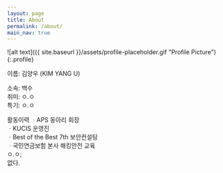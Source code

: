 ```yaml
---
layout: page
title: About
permalink: /about/
main_nav: true
---
```


![alt text]({{ site.baseurl }}/assets/profile-placeholder.gif "Profile Picture"){:.profile}

이름: 김양우 (KIM YANG U)
<p>소속: 백수<br>
취미: ㅇ.ㅇ<br>
특기: ㅇ.ㅇ

<p>활동이력
ㆍAPS 동아리 회장<br>
ㆍKUCIS 운영진<br>
ㆍBest of the Best 7th 보안컨설팅<br>
ㆍ국민연금보험 본사 해킹안전 교육<br>
ㅇ.ㅇ;<br>
없다.
